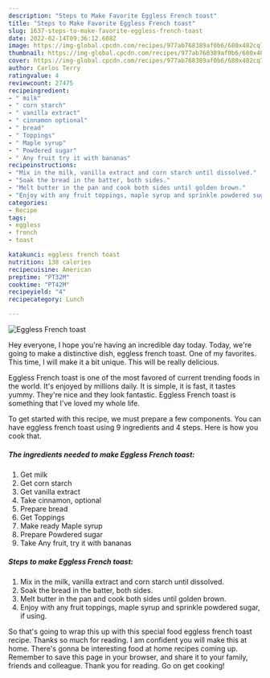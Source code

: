 ```yaml
---
description: "Steps to Make Favorite Eggless French toast"
title: "Steps to Make Favorite Eggless French toast"
slug: 1637-steps-to-make-favorite-eggless-french-toast
date: 2022-02-14T09:36:12.608Z
image: https://img-global.cpcdn.com/recipes/977ab768389af0b6/680x482cq70/eggless-french-toast-recipe-main-photo.jpg
thumbnail: https://img-global.cpcdn.com/recipes/977ab768389af0b6/680x482cq70/eggless-french-toast-recipe-main-photo.jpg
cover: https://img-global.cpcdn.com/recipes/977ab768389af0b6/680x482cq70/eggless-french-toast-recipe-main-photo.jpg
author: Carlos Terry
ratingvalue: 4
reviewcount: 27475
recipeingredient:
- " milk"
- " corn starch"
- " vanilla extract"
- " cinnamon optional"
- " bread"
- " Toppings"
- " Maple syrup"
- " Powdered sugar"
- " Any fruit try it with bananas"
recipeinstructions:
- "Mix in the milk, vanilla extract and corn starch until dissolved."
- "Soak the bread in the batter, both sides."
- "Melt butter in the pan and cook both sides until golden brown."
- "Enjoy with any fruit toppings, maple syrup and sprinkle powdered sugar, if using."
categories:
- Recipe
tags:
- eggless
- french
- toast

katakunci: eggless french toast 
nutrition: 138 calories
recipecuisine: American
preptime: "PT32M"
cooktime: "PT42M"
recipeyield: "4"
recipecategory: Lunch

---
```



![Eggless French toast](https://img-global.cpcdn.com/recipes/977ab768389af0b6/680x482cq70/eggless-french-toast-recipe-main-photo.jpg)

Hey everyone, I hope you're having an incredible day today. Today, we're going to make a distinctive dish, eggless french toast. One of my favorites. This time, I will make it a bit unique. This will be really delicious.



Eggless French toast is one of the most favored of current trending foods in the world. It's enjoyed by millions daily. It is simple, it is fast, it tastes yummy. They're nice and they look fantastic. Eggless French toast is something that I've loved my whole life.


To get started with this recipe, we must prepare a few components. You can have eggless french toast using 9 ingredients and 4 steps. Here is how you cook that.

<!--inarticleads1-->

##### The ingredients needed to make Eggless French toast:

1. Get  milk
1. Get  corn starch
1. Get  vanilla extract
1. Take  cinnamon, optional
1. Prepare  bread
1. Get  Toppings
1. Make ready  Maple syrup
1. Prepare  Powdered sugar
1. Take  Any fruit, try it with bananas




<!--inarticleads2-->

##### Steps to make Eggless French toast:

1. Mix in the milk, vanilla extract and corn starch until dissolved.
1. Soak the bread in the batter, both sides.
1. Melt butter in the pan and cook both sides until golden brown.
1. Enjoy with any fruit toppings, maple syrup and sprinkle powdered sugar, if using.




So that's going to wrap this up with this special food eggless french toast recipe. Thanks so much for reading. I am confident you will make this at home. There's gonna be interesting food at home recipes coming up. Remember to save this page in your browser, and share it to your family, friends and colleague. Thank you for reading. Go on get cooking!
